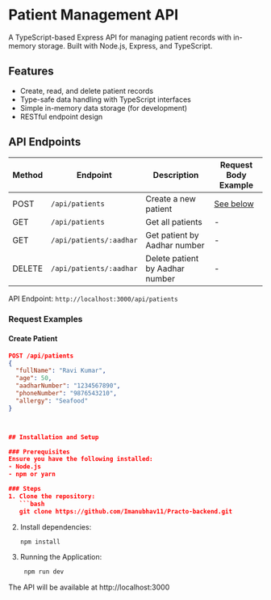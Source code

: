 # Patient Management API

A TypeScript-based Express API for managing patient records with in-memory storage. Built with Node.js, Express, and TypeScript.

## Features

- Create, read, and delete patient records
- Type-safe data handling with TypeScript interfaces
- Simple in-memory data storage (for development)
- RESTful endpoint design

## API Endpoints

| Method | Endpoint                | Description                          | Request Body Example                  |
|--------|-------------------------|--------------------------------------|---------------------------------------|
| POST   | `/api/patients`         | Create a new patient                 | [See below](#create-patient)          |
| GET    | `/api/patients`         | Get all patients                     | -                                     |
| GET    | `/api/patients/:aadhar` | Get patient by Aadhar number         | -                                     |
| DELETE | `/api/patients/:aadhar` | Delete patient by Aadhar number      | -                                     |

API Endpoint:  `http://localhost:3000/api/patients`

### Request Examples

#### Create Patient
```json
POST /api/patients
{
  "fullName": "Ravi Kumar",
  "age": 50,
  "aadharNumber": "1234567890",
  "phoneNumber": "9876543210",
  "allergy": "Seafood"
}



## Installation and Setup

### Prerequisites
Ensure you have the following installed:
- Node.js
- npm or yarn

### Steps
1. Clone the repository:
   ```bash
   git clone https://github.com/Imanubhav11/Practo-backend.git
   ```

2. Install dependencies:
   ```bash
   npm install
   ```

3. Running the Application:
   ```bash
    npm run dev
   ```
The API will be available at http://localhost:3000
